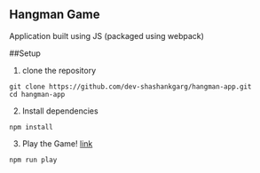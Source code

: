 ## Hangman Game
Application built using JS (packaged using webpack)

##Setup

1. clone the repository
```
git clone https://github.com/dev-shashankgarg/hangman-app.git
cd hangman-app
```

2. Install dependencies
```
npm install
```

3. Play the Game! [link](http://localhost:8080/)
```
npm run play
```
